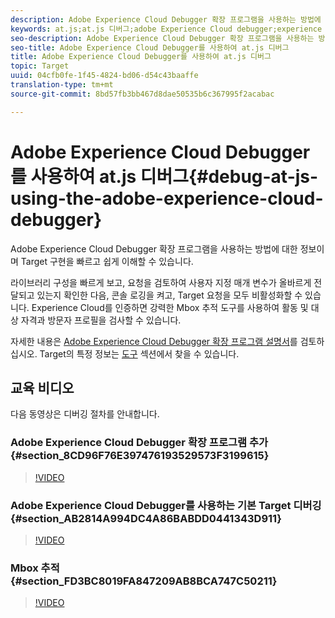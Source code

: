 ```yaml
---
description: Adobe Experience Cloud Debugger 확장 프로그램을 사용하는 방법에 대한 정보이며 Target 구현을 빠르고 쉽게 이해할 수 있습니다.
keywords: at.js;at.js 디버그;adobe Experience Cloud debugger;experience cloud debugger;mbox 추적;mbox 강조 표시;디버그;디버깅
seo-description: Adobe Experience Cloud Debugger 확장 프로그램을 사용하는 방법에 대한 정보이며 Target 구현을 빠르고 쉽게 이해할 수 있습니다.
seo-title: Adobe Experience Cloud Debugger를 사용하여 at.js 디버그
title: Adobe Experience Cloud Debugger를 사용하여 at.js 디버그
topic: Target
uuid: 04cfb0fe-1f45-4824-bd06-d54c43baaffe
translation-type: tm+mt
source-git-commit: 8bd57fb3bb467d8dae50535b6c367995f2acabac

---
```



# Adobe Experience Cloud Debugger를 사용하여 at.js 디버그{#debug-at-js-using-the-adobe-experience-cloud-debugger}

Adobe Experience Cloud Debugger 확장 프로그램을 사용하는 방법에 대한 정보이며 Target 구현을 빠르고 쉽게 이해할 수 있습니다.

라이브러리 구성을 빠르게 보고, 요청을 검토하여 사용자 지정 매개 변수가 올바르게 전달되고 있는지 확인한 다음, 콘솔 로깅을 켜고, Target 요청을 모두 비활성화할 수 있습니다. Experience Cloud를 인증하면 강력한 Mbox 추적 도구를 사용하여 활동 및 대상 자격과 방문자 프로필을 검사할 수 있습니다.

자세한 내용은 [Adobe Experience Cloud Debugger 확장 프로그램 설명서](https://marketing.adobe.com/resources/help/en_US/experience-cloud-debugger/)를 검토하십시오. Target의 특정 정보는 [도구](https://marketing.adobe.com/resources/help/en_US/experience-cloud-debugger/tools.html) 섹션에서 찾을 수 있습니다.

## 교육 비디오

다음 동영상은 디버깅 절차를 안내합니다.

### Adobe Experience Cloud Debugger 확장 프로그램 추가 {#section_8CD96F76E397476193529573F3199615}

>[!VIDEO](https://video.tv.adobe.com/v/23114/?captions=kor)

### Adobe Experience Cloud Debugger를 사용하는 기본 Target 디버깅 {#section_AB2814A994DC4A86BABDD0441343D911}

>[!VIDEO](https://video.tv.adobe.com/v/23115/?captions=kor)

### Mbox 추적 {#section_FD3BC8019FA847209AB8BCA747C50211}

>[!VIDEO](https://video.tv.adobe.com/v/23113/?captions=kor)
